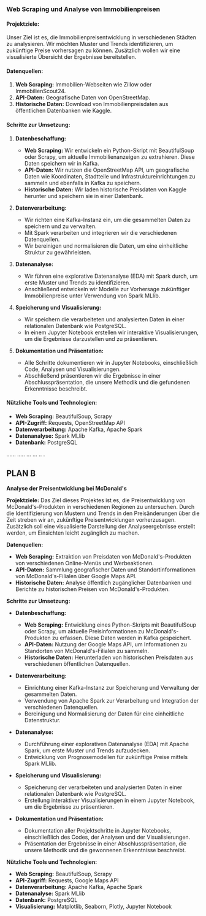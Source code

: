 ### Web Scraping und Analyse von Immobilienpreisen

#### Projektziele:
Unser Ziel ist es, die Immobilienpreisentwicklung in verschiedenen Städten zu analysieren. Wir möchten Muster und Trends identifizieren, um zukünftige Preise vorhersagen zu können. Zusätzlich wollen wir eine visualisierte Übersicht der Ergebnisse bereitstellen.

#### Datenquellen:
1. **Web Scraping:** Immobilien-Webseiten wie Zillow oder ImmobilienScout24.
2. **API-Daten:** Geografische Daten von OpenStreetMap.
3. **Historische Daten:** Download von Immobilienpreisdaten aus öffentlichen Datenbanken wie Kaggle.

#### Schritte zur Umsetzung:
1. **Datenbeschaffung:**
   - **Web Scraping:** Wir entwickeln ein Python-Skript mit BeautifulSoup oder Scrapy, um aktuelle Immobilienanzeigen zu extrahieren. Diese Daten speichern wir in Kafka.
   - **API-Daten:** Wir nutzen die OpenStreetMap API, um geografische Daten wie Koordinaten, Stadtteile und Infrastruktureinrichtungen zu sammeln und ebenfalls in Kafka zu speichern.
   - **Historische Daten:** Wir laden historische Preisdaten von Kaggle herunter und speichern sie in einer Datenbank.

2. **Datenverarbeitung:**
   - Wir richten eine Kafka-Instanz ein, um die gesammelten Daten zu speichern und zu verwalten.
   - Mit Spark verarbeiten und integrieren wir die verschiedenen Datenquellen.
   - Wir bereinigen und normalisieren die Daten, um eine einheitliche Struktur zu gewährleisten.

3. **Datenanalyse:**
   - Wir führen eine explorative Datenanalyse (EDA) mit Spark durch, um erste Muster und Trends zu identifizieren.
   - Anschließend entwickeln wir Modelle zur Vorhersage zukünftiger Immobilienpreise unter Verwendung von Spark MLlib.

4. **Speicherung und Visualisierung:**
   - Wir speichern die verarbeiteten und analysierten Daten in einer relationalen Datenbank wie PostgreSQL.
   - In einem Jupyter Notebook erstellen wir interaktive Visualisierungen, um die Ergebnisse darzustellen und zu präsentieren.

5. **Dokumentation und Präsentation:**
   - Alle Schritte dokumentieren wir in Jupyter Notebooks, einschließlich Code, Analysen und Visualisierungen.
   - Abschließend präsentieren wir die Ergebnisse in einer Abschlusspräsentation, die unsere Methodik und die gefundenen Erkenntnisse beschreibt.

#### Nützliche Tools und Technologien:
- **Web Scraping:** BeautifulSoup, Scrapy
- **API-Zugriff:** Requests, OpenStreetMap API
- **Datenverarbeitung:** Apache Kafka, Apache Spark
- **Datenanalyse:** Spark MLlib
- **Datenbank:** PostgreSQL

......
.....
...
...
..
.

## PLAN B 
**Analyse der Preisentwicklung bei McDonald's**

**Projektziele:**
Das Ziel dieses Projektes ist es, die Preisentwicklung von McDonald's-Produkten in verschiedenen Regionen zu untersuchen. Durch die Identifizierung von Mustern und Trends in den Preisänderungen über die Zeit streben wir an, zukünftige Preisentwicklungen vorherzusagen. Zusätzlich soll eine visualisierte Darstellung der Analyseergebnisse erstellt werden, um Einsichten leicht zugänglich zu machen.

**Datenquellen:**
- **Web Scraping:** Extraktion von Preisdaten von McDonald's-Produkten von verschiedenen Online-Menüs und Werbeaktionen.
- **API-Daten:** Sammlung geografischer Daten und Standortinformationen von McDonald's-Filialen über Google Maps API.
- **Historische Daten:** Analyse öffentlich zugänglicher Datenbanken und Berichte zu historischen Preisen von McDonald's-Produkten.

**Schritte zur Umsetzung:**
- **Datenbeschaffung:**
  - **Web Scraping:** Entwicklung eines Python-Skripts mit BeautifulSoup oder Scrapy, um aktuelle Preisinformationen zu McDonald's-Produkten zu erfassen. Diese Daten werden in Kafka gespeichert.
  - **API-Daten:** Nutzung der Google Maps API, um Informationen zu Standorten von McDonald's-Filialen zu sammeln.
  - **Historische Daten:** Herunterladen von historischen Preisdaten aus verschiedenen öffentlichen Datenquellen.

- **Datenverarbeitung:**
  - Einrichtung einer Kafka-Instanz zur Speicherung und Verwaltung der gesammelten Daten.
  - Verwendung von Apache Spark zur Verarbeitung und Integration der verschiedenen Datenquellen.
  - Bereinigung und Normalisierung der Daten für eine einheitliche Datenstruktur.

- **Datenanalyse:**
  - Durchführung einer explorativen Datenanalyse (EDA) mit Apache Spark, um erste Muster und Trends aufzudecken.
  - Entwicklung von Prognosemodellen für zukünftige Preise mittels Spark MLlib.

- **Speicherung und Visualisierung:**
  - Speicherung der verarbeiteten und analysierten Daten in einer relationalen Datenbank wie PostgreSQL.
  - Erstellung interaktiver Visualisierungen in einem Jupyter Notebook, um die Ergebnisse zu präsentieren.

- **Dokumentation und Präsentation:**
  - Dokumentation aller Projektschritte in Jupyter Notebooks, einschließlich des Codes, der Analysen und der Visualisierungen.
  - Präsentation der Ergebnisse in einer Abschlusspräsentation, die unsere Methodik und die gewonnenen Erkenntnisse beschreibt.

**Nützliche Tools und Technologien:**
- **Web Scraping:** BeautifulSoup, Scrapy
- **API-Zugriff:** Requests, Google Maps API
- **Datenverarbeitung:** Apache Kafka, Apache Spark
- **Datenanalyse:** Spark MLlib
- **Datenbank:** PostgreSQL
- **Visualisierung:** Matplotlib, Seaborn, Plotly, Jupyter Notebook
